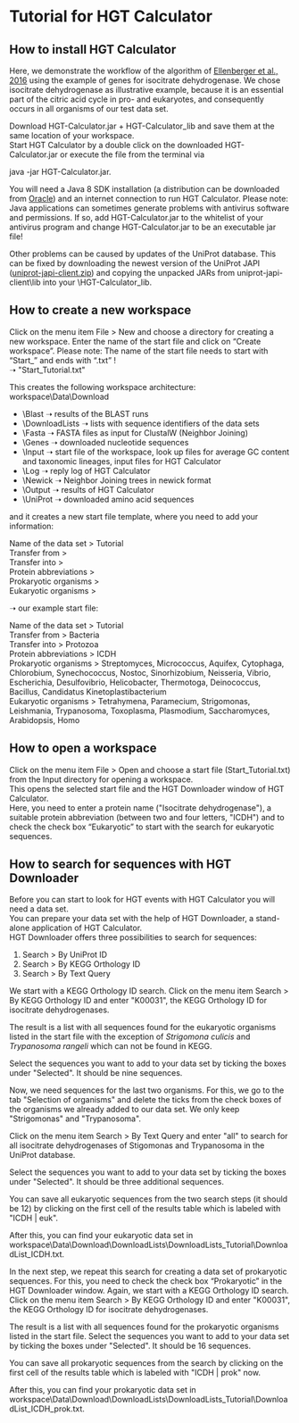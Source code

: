 Tutorial for HGT Calculator
===========================

How to install HGT Calculator
-----------------------------

Here, we demonstrate the workflow of the algorithm of [Ellenberger et al., 2016][HGT Calculator paper1] using the example of
genes for isocitrate dehydrogenase. We chose isocitrate dehydrogenase as illustrative example, because it is an essential part
of the citric acid cycle in pro- and eukaryotes, and consequently occurs in all organisms of our test data set.

Download HGT-Calculator.jar + HGT-Calculator_lib and save them at the same location of your workspace.  
Start HGT Calculator by a double click on the downloaded HGT-Calculator.jar or execute the file from the terminal via

java -jar HGT-Calculator.jar.

You will need a Java 8 SDK installation (a distribution can be downloaded from [Oracle][java]) and an internet connection to run HGT Calculator.
Please note: Java applications can sometimes generate problems with antivirus software and permissions. If so, add
HGT-Calculator.jar to the whitelist of your antivirus program and change HGT-Calculator.jar to be an executable jar file!

Other problems can be caused by updates of the UniProt database. This can be fixed by downloading the newest version of
the UniProt JAPI ([uniprot-japi-client.zip][japi]) and copying the unpacked JARs from uniprot-japi-client\lib into your
\HGT-Calculator_lib.

How to create a new workspace
-----------------------------

Click on the menu item File > New and choose a directory for creating a new workspace. Enter the name of the start file and
click on “Create workspace”. Please note: The name of the start file needs to start with “Start_” and ends with “.txt” !  
&#10141; "Start_Tutorial.txt"

This creates the following workspace architecture:  
workspace\Data\Download  
  * \Blast &#10141; results of the BLAST runs  
  * \DownloadLists &#10141; lists with sequence identifiers of the data sets  
  * \Fasta &#10141; FASTA files as input for ClustalW (Neighbor Joining)  
  * \Genes &#10141; downloaded nucleotide sequences  
  * \Input &#10141; start file of the workspace, look up files for average GC content and taxonomic lineages, input files for HGT Calculator  
  * \Log &#10141; reply log of HGT Calculator 
  * \Newick &#10141; Neighbor Joining trees in newick format  
  * \Output &#10141; results of HGT Calculator  
  * \UniProt &#10141; downloaded amino acid sequences  

and it creates a new start file template, where you need to add your information:

Name of the data set > Tutorial  
Transfer from >  
Transfer into >  
Protein abbreviations >   
Prokaryotic organisms >   
Eukaryotic organisms >  

&#10141; our example start file:

Name of the data set > Tutorial  
Transfer from > Bacteria  
Transfer into > Protozoa  
Protein abbreviations > ICDH  
Prokaryotic organisms > Streptomyces, Micrococcus, Aquifex, Cytophaga, Chlorobium, Synechococcus, Nostoc, Sinorhizobium, Neisseria, Vibrio, Escherichia, Desulfovibrio, Helicobacter, Thermotoga, Deinococcus, Bacillus, Candidatus Kinetoplastibacterium  
Eukaryotic organisms > Tetrahymena, Paramecium, Strigomonas, Leishmania, Trypanosoma, Toxoplasma, Plasmodium, Saccharomyces, Arabidopsis, Homo  

How to open a workspace
-----------------------

Click on the menu item File > Open and choose a start file (Start_Tutorial.txt) from the Input directory for opening a workspace.  
This opens the selected start file and the HGT Downloader window of HGT Calculator.  
Here, you need to enter a protein name ("Isocitrate dehydrogenase"), a suitable protein abbreviation (between two and four letters, "ICDH") and to check the check box “Eukaryotic” to start with the search for eukaryotic sequences.

How to search for sequences with HGT Downloader
-----------------------------------------------

Before you can start to look for HGT events with HGT Calculator you will need a data set.  
You can prepare your data set with the help of HGT Downloader, a stand-alone application of HGT Calculator.  
HGT Downloader offers three possibilities to search for sequences:

1. Search > By UniProt ID  
2. Search > By KEGG Orthology ID  
3. Search > By Text Query

We start with a KEGG Orthology ID search. Click on the menu item Search > By KEGG Orthology ID and enter "K00031", the KEGG Orthology ID for isocitrate dehydrogenases.  

The result is a list with all sequences found for the eukaryotic organisms listed in the start file with the exception of _Strigomona culicis_ and _Trypanosoma rangeli_ which can not be found in KEGG.

Select the sequences you want to add to your data set by ticking the boxes under "Selected". It should be nine sequences.  

Now, we need sequences for the last two organisms. For this, we go to the tab "Selection of organisms" and delete the ticks from the check boxes of the organisms we already added to our data set. We only keep "Strigomonas" and "Trypanosoma".

Click on the menu item Search > By Text Query and enter "all" to search for all isocitrate dehydrogenases of Stigomonas and Trypanosoma in the UniProt database.

Select the sequences you want to add to your data set by ticking the boxes under "Selected". It should be three additional sequences.

You can save all eukaryotic sequences from the two search steps (it should be 12) by clicking on the first cell of the results table which is labeled with "ICDH | euk".

After this, you can find your eukaryotic data set in   workspace\Data\Download\DownloadLists\DownloadLists_Tutorial\DownloadList_ICDH.txt.

In the next step, we repeat this search for creating a data set of prokaryotic sequences. For this, you need to check the check box “Prokaryotic” in the HGT Downloader window. Again, we start with a KEGG Orthology ID search. Click on the menu item Search > By KEGG Orthology ID and enter "K00031", the KEGG Orthology ID for isocitrate dehydrogenases.

The result is a list with all sequences found for the prokaryotic organisms listed in the start file. Select the sequences you want to add to your data set by ticking the boxes under "Selected". It should be 16 sequences.

You can save all prokaryotic sequences from the search by clicking on the first cell of the results table which is labeled with "ICDH | prok" now.

After this, you can find your prokaryotic data set in workspace\Data\Download\DownloadLists\DownloadLists_Tutorial\DownloadList_ICDH_prok.txt.



[HGT Calculator paper1]: http://zs.thulb.uni-jena.de/servlets/MCRFileNodeServlet/jportal_derivate_00245407/2016ECR0310_Ellenberger%20etal.pdf
[japi]: http://www.ebi.ac.uk/uniprot/japi/
[java]: https://java.com/de/download/


